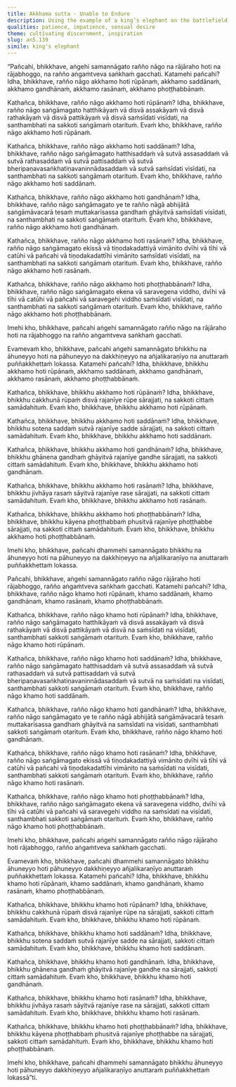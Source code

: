 ```yaml
---
title: Akkhama sutta - Unable to Endure
description: Using the example of a king’s elephant on the battlefield, the Buddha presents two contrasting scenarios - In one case, a person, overwhelmed by enticing sights, sounds, smells, tastes, and touches is unable to collect and settle the mind; in the other, a person patiently endures without becoming infatuated with external objects, and is able to compose and stabilize the mind amidst sensory contact.
qualities: patience, impatience, sensual desire
theme: cultivating discernment, inspiration
slug: an5.139
simile: king's elephant
---
```


“Pañcahi, bhikkhave, aṅgehi samannāgato rañño nāgo na rājāraho hoti na rājabhoggo, na rañño aṅgaṁtveva saṅkhaṁ gacchati. Katamehi pañcahi? Idha, bhikkhave, rañño nāgo akkhamo hoti rūpānaṁ, akkhamo saddānaṁ, akkhamo gandhānaṁ, akkhamo rasānaṁ, akkhamo phoṭṭhabbānaṁ.

Kathañca, bhikkhave, rañño nāgo akkhamo hoti rūpānaṁ? Idha, bhikkhave, rañño nāgo saṅgāmagato hatthikāyaṁ vā disvā assakāyaṁ vā disvā rathakāyaṁ vā disvā pattikāyaṁ vā disvā saṁsīdati visīdati, na santhambhati na sakkoti saṅgāmaṁ otarituṁ. Evaṁ kho, bhikkhave, rañño nāgo akkhamo hoti rūpānaṁ.

Kathañca, bhikkhave, rañño nāgo akkhamo hoti saddānaṁ? Idha, bhikkhave, rañño nāgo saṅgāmagato hatthisaddaṁ vā sutvā assasaddaṁ vā sutvā rathasaddaṁ vā sutvā pattisaddaṁ vā sutvā bheripaṇavasaṅkhatiṇavaninnādasaddaṁ vā sutvā saṁsīdati visīdati, na santhambhati na sakkoti saṅgāmaṁ otarituṁ. Evaṁ kho, bhikkhave, rañño nāgo akkhamo hoti saddānaṁ.

Kathañca, bhikkhave, rañño nāgo akkhamo hoti gandhānaṁ? Idha, bhikkhave, rañño nāgo saṅgāmagato ye te rañño nāgā abhijātā saṅgāmāvacarā tesaṁ muttakarīsassa gandhaṁ ghāyitvā saṁsīdati visīdati, na santhambhati na sakkoti saṅgāmaṁ otarituṁ. Evaṁ kho, bhikkhave, rañño nāgo akkhamo hoti gandhānaṁ.

Kathañca, bhikkhave, rañño nāgo akkhamo hoti rasānaṁ? Idha, bhikkhave, rañño nāgo saṅgāmagato ekissā vā tiṇodakadattiyā vimānito dvīhi vā tīhi vā catūhi vā pañcahi vā tiṇodakadattīhi vimānito saṁsīdati visīdati, na santhambhati na sakkoti saṅgāmaṁ otarituṁ. Evaṁ kho, bhikkhave, rañño nāgo akkhamo hoti rasānaṁ.

Kathañca, bhikkhave, rañño nāgo akkhamo hoti phoṭṭhabbānaṁ? Idha, bhikkhave, rañño nāgo saṅgāmagato ekena vā saravegena viddho, dvīhi vā tīhi vā catūhi vā pañcahi vā saravegehi viddho saṁsīdati visīdati, na santhambhati na sakkoti saṅgāmaṁ otarituṁ. Evaṁ kho, bhikkhave, rañño nāgo akkhamo hoti phoṭṭhabbānaṁ.

Imehi kho, bhikkhave, pañcahi aṅgehi samannāgato rañño nāgo na rājāraho hoti na rājabhoggo na rañño aṅgaṁtveva saṅkhaṁ gacchati.

Evamevaṁ kho, bhikkhave, pañcahi aṅgehi samannāgato bhikkhu na āhuneyyo hoti na pāhuneyyo na dakkhiṇeyyo na añjalikaraṇīyo na anuttaraṁ puññakkhettaṁ lokassa. Katamehi pañcahi? Idha, bhikkhave, bhikkhu akkhamo hoti rūpānaṁ, akkhamo saddānaṁ, akkhamo gandhānaṁ, akkhamo rasānaṁ, akkhamo phoṭṭhabbānaṁ.

Kathañca, bhikkhave, bhikkhu akkhamo hoti rūpānaṁ? Idha, bhikkhave, bhikkhu cakkhunā rūpaṁ disvā rajanīye rūpe sārajjati, na sakkoti cittaṁ samādahituṁ. Evaṁ kho, bhikkhave, bhikkhu akkhamo hoti rūpānaṁ.

Kathañca, bhikkhave, bhikkhu akkhamo hoti saddānaṁ? Idha, bhikkhave, bhikkhu sotena saddaṁ sutvā rajanīye sadde sārajjati, na sakkoti cittaṁ samādahituṁ. Evaṁ kho, bhikkhave, bhikkhu akkhamo hoti saddānaṁ.

Kathañca, bhikkhave, bhikkhu akkhamo hoti gandhānaṁ? Idha, bhikkhave, bhikkhu ghānena gandhaṁ ghāyitvā rajanīye gandhe sārajjati, na sakkoti cittaṁ samādahituṁ. Evaṁ kho, bhikkhave, bhikkhu akkhamo hoti gandhānaṁ.

Kathañca, bhikkhave, bhikkhu akkhamo hoti rasānaṁ? Idha, bhikkhave, bhikkhu jivhāya rasaṁ sāyitvā rajanīye rase sārajjati, na sakkoti cittaṁ samādahituṁ. Evaṁ kho, bhikkhave, bhikkhu akkhamo hoti rasānaṁ.

Kathañca, bhikkhave, bhikkhu akkhamo hoti phoṭṭhabbānaṁ? Idha, bhikkhave, bhikkhu kāyena phoṭṭhabbaṁ phusitvā rajanīye phoṭṭhabbe sārajjati, na sakkoti cittaṁ samādahituṁ. Evaṁ kho, bhikkhave, bhikkhu akkhamo hoti phoṭṭhabbānaṁ.

Imehi kho, bhikkhave, pañcahi dhammehi samannāgato bhikkhu na āhuneyyo hoti na pāhuneyyo na dakkhiṇeyyo na añjalikaraṇīyo na anuttaraṁ puññakkhettaṁ lokassa.

Pañcahi, bhikkhave, aṅgehi samannāgato rañño nāgo rājāraho hoti rājabhoggo, rañño aṅgaṁtveva saṅkhaṁ gacchati. Katamehi pañcahi? Idha, bhikkhave, rañño nāgo khamo hoti rūpānaṁ, khamo saddānaṁ, khamo gandhānaṁ, khamo rasānaṁ, khamo phoṭṭhabbānaṁ.

Kathañca, bhikkhave, rañño nāgo khamo hoti rūpānaṁ? Idha, bhikkhave, rañño nāgo saṅgāmagato hatthikāyaṁ vā disvā assakāyaṁ vā disvā rathakāyaṁ vā disvā pattikāyaṁ vā disvā na saṁsīdati na visīdati, santhambhati sakkoti saṅgāmaṁ otarituṁ. Evaṁ kho, bhikkhave, rañño nāgo khamo hoti rūpānaṁ.

Kathañca, bhikkhave, rañño nāgo khamo hoti saddānaṁ? Idha, bhikkhave, rañño nāgo saṅgāmagato hatthisaddaṁ vā sutvā assasaddaṁ vā sutvā rathasaddaṁ vā sutvā pattisaddaṁ vā sutvā bheripaṇavasaṅkhatiṇavaninnādasaddaṁ vā sutvā na saṁsīdati na visīdati, santhambhati sakkoti saṅgāmaṁ otarituṁ. Evaṁ kho, bhikkhave, rañño nāgo khamo hoti saddānaṁ.

Kathañca, bhikkhave, rañño nāgo khamo hoti gandhānaṁ? Idha, bhikkhave, rañño nāgo saṅgāmagato ye te rañño nāgā abhijātā saṅgāmāvacarā tesaṁ muttakarīsassa gandhaṁ ghāyitvā na saṁsīdati na visīdati, santhambhati sakkoti saṅgāmaṁ otarituṁ. Evaṁ kho, bhikkhave, rañño nāgo khamo hoti gandhānaṁ.

Kathañca, bhikkhave, rañño nāgo khamo hoti rasānaṁ? Idha, bhikkhave, rañño nāgo saṅgāmagato ekissā vā tiṇodakadattiyā vimānito dvīhi vā tīhi vā catūhi vā pañcahi vā tiṇodakadattīhi vimānito na saṁsīdati na visīdati, santhambhati sakkoti saṅgāmaṁ otarituṁ. Evaṁ kho, bhikkhave, rañño nāgo khamo hoti rasānaṁ.

Kathañca, bhikkhave, rañño nāgo khamo hoti phoṭṭhabbānaṁ? Idha, bhikkhave, rañño nāgo saṅgāmagato ekena vā saravegena viddho, dvīhi vā tīhi vā catūhi vā pañcahi vā saravegehi viddho na saṁsīdati na visīdati, santhambhati sakkoti saṅgāmaṁ otarituṁ. Evaṁ kho, bhikkhave, rañño nāgo khamo hoti phoṭṭhabbānaṁ.

Imehi kho, bhikkhave, pañcahi aṅgehi samannāgato rañño nāgo rājāraho hoti rājabhoggo, rañño aṅgaṁtveva saṅkhaṁ gacchati.

Evamevaṁ kho, bhikkhave, pañcahi dhammehi samannāgato bhikkhu āhuneyyo hoti pāhuneyyo dakkhiṇeyyo añjalikaraṇīyo anuttaraṁ puññakkhettaṁ lokassa. Katamehi pañcahi? Idha, bhikkhave, bhikkhu khamo hoti rūpānaṁ, khamo saddānaṁ, khamo gandhānaṁ, khamo rasānaṁ, khamo phoṭṭhabbānaṁ.

Kathañca, bhikkhave, bhikkhu khamo hoti rūpānaṁ? Idha, bhikkhave, bhikkhu cakkhunā rūpaṁ disvā rajanīye rūpe na sārajjati, sakkoti cittaṁ samādahituṁ. Evaṁ kho, bhikkhave, bhikkhu khamo hoti rūpānaṁ.

Kathañca, bhikkhave, bhikkhu khamo hoti saddānaṁ? Idha, bhikkhave, bhikkhu sotena saddaṁ sutvā rajanīye sadde na sārajjati, sakkoti cittaṁ samādahituṁ. Evaṁ kho, bhikkhave, bhikkhu khamo hoti saddānaṁ.

Kathañca, bhikkhave, bhikkhu khamo hoti gandhānaṁ. Idha, bhikkhave, bhikkhu ghānena gandhaṁ ghāyitvā rajanīye gandhe na sārajjati, sakkoti cittaṁ samādahituṁ. Evaṁ kho, bhikkhave, bhikkhu khamo hoti gandhānaṁ.

Kathañca, bhikkhave, bhikkhu khamo hoti rasānaṁ? Idha, bhikkhave, bhikkhu jivhāya rasaṁ sāyitvā rajanīye rase na sārajjati, sakkoti cittaṁ samādahituṁ. Evaṁ kho, bhikkhave, bhikkhu khamo hoti rasānaṁ.

Kathañca, bhikkhave, bhikkhu khamo hoti phoṭṭhabbānaṁ? Idha, bhikkhave, bhikkhu kāyena phoṭṭhabbaṁ phusitvā rajanīye phoṭṭhabbe na sārajjati, sakkoti cittaṁ samādahituṁ. Evaṁ kho, bhikkhave, bhikkhu khamo hoti phoṭṭhabbānaṁ.

Imehi kho, bhikkhave, pañcahi dhammehi samannāgato bhikkhu āhuneyyo hoti pāhuneyyo dakkhiṇeyyo añjalikaraṇīyo anuttaraṁ puññakkhettaṁ lokassā”ti.
